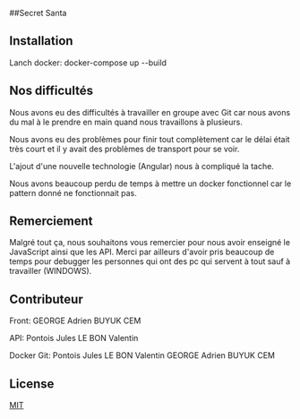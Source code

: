 ##Secret Santa
## Installation

Lanch docker:
docker-compose up --build


## Nos difficultés

Nous avons eu des difficultés à travailler en groupe avec Git car nous avons du mal à le prendre en main quand nous travaillons à plusieurs.

Nous avons eu des problèmes pour finir tout complètement car le délai était très court et il y avait des problèmes de transport pour se voir.

L'ajout d'une nouvelle technologie (Angular) nous à compliqué la tache.

Nous avons beaucoup perdu de temps à mettre un docker fonctionnel car le pattern donné ne fonctionnait pas.

## Remerciement
Malgré tout ça, nous souhaitons vous remercier pour nous avoir enseigné le JavaScript ainsi que les API. Merci par ailleurs d'avoir pris beaucoup de temps pour debugger les personnes qui ont des pc qui servent à tout sauf à travailler (WINDOWS).

## Contributeur 
Front:
GEORGE Adrien
BUYUK CEM

API:
Pontois Jules
LE BON Valentin

Docker Git:
Pontois Jules
LE BON Valentin
GEORGE Adrien
BUYUK CEM

## License
[MIT](https://choosealicense.com/licenses/mit/)
